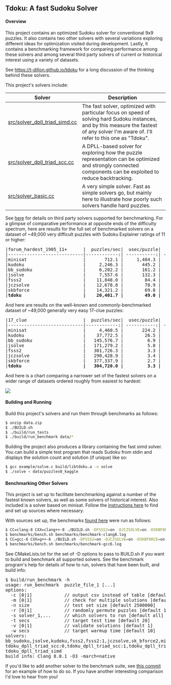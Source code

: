 ## Tdoku: A fast Sudoku Solver

#### Overview
This project contains an optimized Sudoku solver for conventional 9x9 puzzles. It also contains two 
other solvers with several variations exploring different ideas for optimization visited during
development. Lastly, it contains a benchmarking framework for comparing performance among these 
solvers and among several third party solvers of current or historical interest using a variety of
datasets. 

See https://t-dillon.github.io/tdoku for a long discussion of the thinking behind these solvers.

This project's solvers include:

Solver | Description
-------|------------
[src/solver_dpll_triad_simd.cc](https://github.com/t-dillon/tdoku/blob/master/src/solver_dpll_triad_simd.cc) | The fast solver, optimized with particular focus on speed of solving hard Sudoku instances, and by this measure the fastest of any solver I'm aware of. I'll refer to this one as "Tdoku".
[src/solver_dpll_triad_scc.cc](https://github.com/t-dillon/tdoku/blob/master/src/solver_dpll_triad_scc.cc) | A DPLL-based solver for exploring how the puzzle representation can be optimized and strongly connected components can be exploited to reduce backtracking.| 
[src/solver_basic.cc](https://github.com/t-dillon/tdoku/blob/master/src/solver_basic.cc) | A very simple solver. Fast as simple solvers go, but mainly here to illustrate how poorly such solvers handle hard puzzles. 

See [here](https://github.com/t-dillon/tdoku/blob/master/other/README) for details on third party solvers 
supported for benchmarking. For a glimpse of comparative performance at opposite ends of the difficulty 
spectrum, here are results for the full set of benchmarked solvers on a dataset of ~49,000 very
difficult puzzles with Sudoku Explainer ratings of 11 or higher:

<pre>
|forum_hardest_1905_11+      |  puzzles/sec|  usec/puzzle|   %no_guess|  guesses/puzzle|
|----------------------------|------------:| -----------:| ----------:| --------------:|
|minisat                     |       712.1 |     1,404.3 |       0.0% |          65.13 |
|kudoku                      |     2,246.3 |       445.2 |        N/A |            N/A |
|bb_sudoku                   |     6,202.2 |       161.2 |       0.0% |         200.78 |
|jsolve                      |     7,557.6 |       132.3 |       0.0% |         213.29 |
|fsss2                       |    11,848.0 |        84.4 |       0.0% |         139.37 |
|jczsolve                    |    12,678.8 |        78.9 |       0.0% |         170.88 |
|skbforce                    |    14,321.2 |        69.8 |       0.0% |         122.59 |
|<b>tdoku                       |    20,401.7 |        49.0 |       0.0% |          64.81 </b>|
</pre>


And here are results on the well-known and commonly-benchmarked dataset of ~49,000 generally very easy 17-clue puzzles:

<pre>
|17_clue                     |  puzzles/sec|  usec/puzzle|   %no_guess|  guesses/puzzle|
|----------------------------|------------:| -----------:| ----------:| --------------:|
|minisat                     |     4,460.5 |       224.2 |      76.2% |           0.83 |
|kudoku                      |    37,772.5 |        26.5 |        N/A |            N/A |
|bb_sudoku                   |   145,576.7 |         6.9 |      76.1% |           1.55 |
|jsolve                      |   171,279.2 |         5.8 |      50.2% |           3.20 |
|fsss2                       |   301,726.3 |         3.3 |      72.6% |           1.31 |
|jczsolve                    |   290,428.9 |         3.4 |      69.5% |           1.90 |
|skbforce                    |   377,337.9 |         2.7 |      73.7% |           0.98 |
|<b>tdoku                       |   304,720.0 |         3.3 |      78.7% |           0.61 </b>|
</pre>

And here is a chart comparing a narrower set of the fastest solvers on a wider range of datasets 
ordered roughly from easiest to hardest:

![](https://docs.google.com/spreadsheets/d/e/2PACX-1vR58Y3aNoz57dQJYDh37c4gvKU_I2E8uOllVHs8xrr0sC52GoUTaC2AXKwUpySG-zFIKynjiM-wN3cX/pubchart?oid=1929162374&format=image)

#### Building and Running

Build this project's solvers and run them through benchmarks as follows:

```bash
$ unzip data.zip
$ ./BUILD.sh
$ ./build/run_tests
$ ./build/run_benchmark data/*
```
Building the project also produces a library containing the fast simd solver.  You can build a 
simple test program that reads Sudoku from stdin and displays the solution count and solution (if
unique) like so:

```bash
$ gcc example/solve.c build/libtdoku.a -o solve
$ ./solve < data/puzzles0_kaggle
```

#### Benchmarking Other Solvers

This project is set up to facilitate benchmarking against a number of the fastest known solvers, as
well as some solvers of historical interest. Also included is a solver based on minisat. 
Follow the [instructions here](https://github.com/t-dillon/tdoku/blob/master/other/README) to find
and set up sources where necessary.

With sources set up, the benchmarks [found here](https://github.com/t-dillon/tdoku/tree/master/benchmarks) were run as follows:

```bash
$ CC=clang-8 CXX=clang++-8 ./BUILD.sh -DFSSS2=on -DJCZSOLVE=on -DSKBFORCE=on
$ benchmarks/bench.sh benchmarks/benchmark-clang8.log
$ CC=gcc-6 CXX=g++-6 ./BUILD.sh -DFSSS2=on -DJCZSOLVE=on -DSKBFORCE=on
$ benchmarks/bench.sh benchmarks/benchmark-gcc6.log
```

See CMakeLists.txt for the set of -D options to pass to BUILD.sh if you want to build and benchmark
all supported solvers. See the benchmark program's help for details of how to run, solvers that
have been built, and build info:

<pre>
$ build/run_benchmark -h
usage: run_benchmark <options> puzzle_file_1 [...] 
options:
  -c [0|1]            // output csv instead of table [default 0]
  -m [0|1]            // check for multiple solutions [default 0]
  -n size             // test set size [default 2500000]
  -r [0|1]            // randomly permute puzzles [default 1]
  -s solver_1,...     // which solvers to run [default all]
  -t secs             // target test time [default 20]
  -v [0|1]            // validate solutions [default 1]
  -w secs             // target warmup time [default 10]
solvers: 
bb_sudoku,jsolve,kudoku,fsss2,fsss2:1,jczsolve,sk_bforce2,minisat,tdoku_basic:0,tdoku_basic:1,
tdoku_dpll_triad_scc:0,tdoku_dpll_triad_scc:1,tdoku_dpll_triad_scc:2,tdoku_dpll_triad_scc:3,
tdoku_dpll_triad_simd
build info: Clang 8.0.1 -O3 -march=native
</pre>

If you'd like to add another solver to the benchmark suite, see [this commit](https://github.com/t-dillon/tdoku/commit/98b599074a00f15b7a13761053b984e237b8511a) for an example of
how to do so. If you have another interesting comparison I'd love to hear from you!


